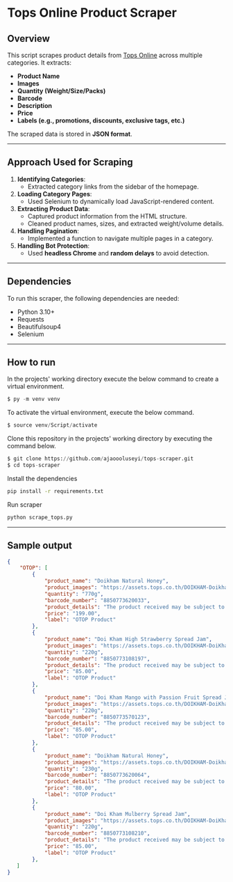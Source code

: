# **Tops Online Product Scraper**  

## **Overview**  
This script scrapes product details from [Tops Online](https://www.tops.co.th/en) across multiple categories. It extracts:  
- **Product Name**  
- **Images**  
- **Quantity (Weight/Size/Packs)**  
- **Barcode**  
- **Description**  
- **Price**  
- **Labels (e.g., promotions, discounts, exclusive tags, etc.)**  

The scraped data is stored in **JSON format**.

---

## **Approach Used for Scraping**  
1. **Identifying Categories**:  
   - Extracted category links from the sidebar of the homepage.  
2. **Loading Category Pages**:  
   - Used Selenium to dynamically load JavaScript-rendered content.  
3. **Extracting Product Data**:  
   - Captured product information from the HTML structure.  
   - Cleaned product names, sizes, and extracted weight/volume details.  
4. **Handling Pagination**:  
   - Implemented a function to navigate multiple pages in a category.  
5. **Handling Bot Protection**:  
   - Used **headless Chrome** and **random delays** to avoid detection.  

---

## **Dependencies**  
To run this scraper, the following dependencies are needed:
- Python 3.10+
- Requests
- Beautifulsoup4
- Selenium

---

## **How to run**
In the projects' working directory execute the below command to create a virtual environment.

 
```python
$ py -m venv venv
```

To activate the virtual environment, execute the below command.

```python
$ source venv/Script/activate
```
Clone this repository in the projects' working directory by executing the command below.

```python
$ git clone https://github.com/ajaoooluseyi/tops-scraper.git
$ cd tops-scraper
```
Install the dependencies 
```sh
pip install -r requirements.txt
```
Run scraper
```sh
python scrape_tops.py
```
---

## **Sample output**
```json
{
    "OTOP": [
        {
            "product_name": "Doikham Natural Honey",
            "product_images": "https://assets.tops.co.th/DOIKHAM-DoikhamNaturalHoney770g-8850773620033-1?$JPEG$",
            "quantity": "770g",
            "barcode_number": "8850773620033",
            "product_details": "The product received may be subject to package modification and quantity from the manufacturer. We reserve the right to make any changes without prior notice.  *The images used are for advertising purposes only.",
            "price": "199.00",
            "label": "OTOP Product"
        },
        {
            "product_name": "Doi Kham High Strawberry Spread Jam",
            "product_images": "https://assets.tops.co.th/DOIKHAM-DoiKhamHighStrawberrySpreadJam220g-8850773108197-1?$JPEG$",
            "quantity": "220g",
            "barcode_number": "8850773108197",
            "product_details": "The product received may be subject to package modification and quantity from the manufacturer. We reserve the right to make any changes without prior notice.  *The images used are for advertising purposes only.",
            "price": "85.00",
            "label": "OTOP Product"
        },
        {
            "product_name": "Doi Kham Mango with Passion Fruit Spread Jam",
            "product_images": "https://assets.tops.co.th/DOIKHAM-DoiKhamMangowithPassionFruitSpreadJam220g-8850773570123-1?$JPEG$",
            "quantity": "220g",
            "barcode_number": "8850773570123",
            "product_details": "The product received may be subject to package modification and quantity from the manufacturer. We reserve the right to make any changes without prior notice.  *The images used are for advertising purposes only.",
            "price": "85.00",
            "label": "OTOP Product"
        },
        {
            "product_name": "Doikham Natural Honey",
            "product_images": "https://assets.tops.co.th/DOIKHAM-DoikhamNaturalHoney230g-8850773620064-1?$JPEG$",
            "quantity": "230g",
            "barcode_number": "8850773620064",
            "product_details": "The product received may be subject to package modification and quantity from the manufacturer. We reserve the right to make any changes without prior notice.  *The images used are for advertising purposes only.",
            "price": "80.00",
            "label": "OTOP Product"
        },
        {
            "product_name": "Doi Kham Mulberry Spread Jam",
            "product_images": "https://assets.tops.co.th/DOIKHAM-DoiKhamMulberrySpreadJam220g-8850773108210-1?$JPEG$",
            "quantity": "220g",
            "barcode_number": "8850773108210",
            "product_details": "The product received may be subject to package modification and quantity from the manufacturer. We reserve the right to make any changes without prior notice.  *The images used are for advertising purposes only.",
            "price": "85.00",
            "label": "OTOP Product"
        },
   ]
}
```
